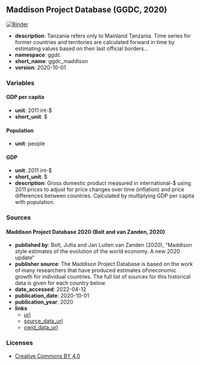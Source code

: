 ## Maddison Project Database (GGDC, 2020)

[![Binder](https://mybinder.org/badge_logo.svg)](https://mybinder.org/v2/gh/Marigold/catalog-preview/HEAD?labpath=garden%2Fggdc%2F2020-10-01%2Fggdc_maddison%2Fexplore.ipynb)


* **description**: Tanzania refers only to Mainland Tanzania. Time series for former countries and territories are calculated forward in time by estimating values based on their last official borders...
* **namespace**: ggdc
* **short_name**: ggdc_maddison
* **version**: 2020-10-01

### Variables


#### GDP per capita
* **unit**: 2011 int-$
* **short_unit**: $

#### Population
* **unit**: people

#### GDP
* **unit**: 2011 int-$
* **short_unit**: $
* **description**: Gross domestic product measured in international-$ using 2011 prices to adjust for price changes over time (inflation) and price differences between countries. Calculated by multiplying GDP per capita with population.

### Sources

#### Maddison Project Database 2020 (Bolt and van Zanden, 2020)

* **published by**: Bolt, Jutta and Jan Luiten van Zanden (2020), “Maddison style estimates of the evolution of the world economy. A new 2020 update“
* **publisher source**: The Maddison Project Database is based on the work of many researchers that have produced estimates of\neconomic growth for individual countries. The full list of sources for this historical data is given for each country below.
* **date_accessed**: 2022-04-12
* **publication_date**: 2020-10-01
* **publication_year**: 2020
* **links**
    * [url](https://www.rug.nl/ggdc/historicaldevelopment/maddison/releases/maddison-project-database-2020)
    * [source_data_url](https://www.rug.nl/ggdc/historicaldevelopment/maddison/data/mpd2020.xlsx)
    * [owid_data_url](https://walden.nyc3.digitaloceanspaces.com/ggdc/2020-10-01/ggdc_maddison.xlsx)


### Licenses

* [Creative Commons BY 4.0](https://www.rug.nl/ggdc/historicaldevelopment/maddison/releases/maddison-project-database-2020)
